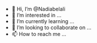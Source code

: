 - 👋 Hi, I’m @Nadiabelali
- 👀 I’m interested in ...
- 🌱 I’m currently learning ...
- 💞️ I’m looking to collaborate on ...
- 📫 How to reach me ...

<!---
Nadiabelali/Nadiabelali is a ✨ special ✨ repository because its `README.md` (this file) appears on your GitHub profile.
You can click the Preview link to take a look at your changes.
--->
